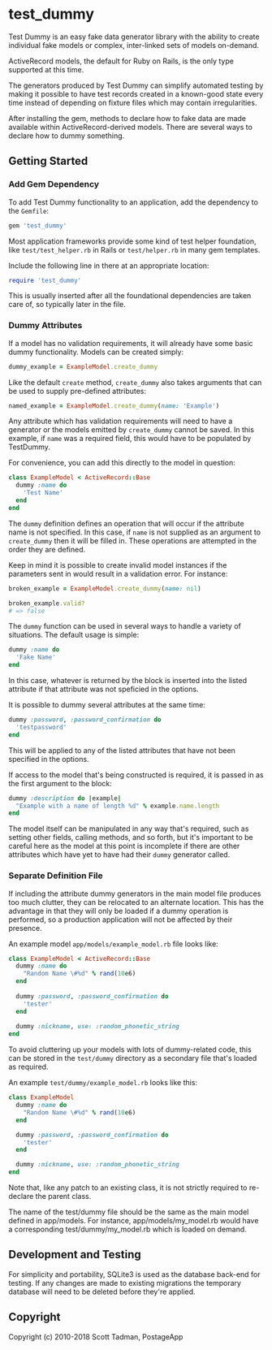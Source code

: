 # test_dummy

Test Dummy is an easy fake data generator library with the ability to create
individual fake models or complex, inter-linked sets of models on-demand.

ActiveRecord models, the default for Ruby on Rails, is the only type supported
at this time.

The generators produced by Test Dummy can simplify automated testing by making
it possible to have test records created in a known-good state every time
instead of depending on fixture files which may contain irregularities.

After installing the gem, methods to declare how to fake data are made
available within ActiveRecord-derived models. There are several ways to
declare how to dummy something.

## Getting Started

### Add Gem Dependency

To add Test Dummy functionality to an application, add the dependency to the
`Gemfile`:

```ruby
gem 'test_dummy'
```

Most application frameworks provide some kind of test helper foundation,
like `test/test_helper.rb` in Rails or `test/helper.rb` in many gem templates.

Include the following line in there at an appropriate location:

```ruby
require 'test_dummy'
```

This is usually inserted after all the foundational dependencies are taken
care of, so typically later in the file.

### Dummy Attributes

If a model has no validation requirements, it will already have some basic
dummy functionality. Models can be created simply:

```ruby
dummy_example = ExampleModel.create_dummy
```

Like the default `create` method, `create_dummy` also takes arguments that
can be used to supply pre-defined attributes:

```ruby
named_example = ExampleModel.create_dummy(name: 'Example')
```

Any attribute which has validation requirements will need to have a generator
or the models emitted by `create_dummy` cannot be saved. In this example,
if `name` was a required field, this would have to be populated by TestDummy.

For convenience, you can add this directly to the model in question:

```ruby
class ExampleModel < ActiveRecord::Base
  dummy :name do
    'Test Name'
  end
end
```

The `dummy` definition defines an operation that will occur if the attribute
name is not specified. In this case, if `name` is not supplied as an argument
to `create_dummy` then it will be filled in. These operations are attempted in
the order they are defined.

Keep in mind it is possible to create invalid model instances if the parameters
sent in would result in a validation error. For instance:

```ruby
broken_example = ExampleModel.create_dummy(name: nil)

broken_example.valid?
# => false
```

The `dummy` function can be used in several ways to handle a variety of
situations. The default usage is simple:

```ruby
dummy :name do
  'Fake Name'
end
```

In this case, whatever is returned by the block is inserted into the listed
attribute if that attribute was not speficied in the options.

It is possible to dummy several attributes at the same time:

```ruby
dummy :password, :password_confirmation do
  'testpassword'
end
```
This will be applied to any of the listed attributes that have not been
specified in the options.

If access to the model that's being constructed is required, it is passed in
as the first argument to the block:

```ruby
dummy :description do |example|
  "Example with a name of length %d" % example.name.length
end
```
The model itself can be manipulated in any way that's required, such as setting
other fields, calling methods, and so forth, but it's important to be careful
here as the model at this point is incomplete if there are other attributes
which have yet to have had their `dummy` generator called.

### Separate Definition File

If including the attribute dummy generators in the main model file produces
too much clutter, they can be relocated to an alternate location. This has the
advantage in that they will only be loaded if a dummy operation is performed,
so a production application will not be affected by their presence.

An example model `app/models/example_model.rb` file looks like:

```ruby
class ExampleModel < ActiveRecord::Base
  dummy :name do
    "Random Name \#%d" % rand(10e6)
  end
  
  dummy :password, :password_confirmation do
    'tester'
  end
  
  dummy :nickname, use: :random_phonetic_string
end
```

To avoid cluttering up your models with lots of dummy-related code, this can
be stored in the `test/dummy` directory as a secondary file that's loaded as
required.

An example `test/dummy/example_model.rb` looks like this:

```ruby
class ExampleModel
  dummy :name do
    "Random Name \#%d" % rand(10e6)
  end

  dummy :password, :password_confirmation do
    'tester'
  end

  dummy :nickname, use: :random_phonetic_string
end
```

Note that, like any patch to an existing class, it is not strictly required to
re-declare the parent class.

The name of the test/dummy file should be the same as the main model
defined in app/models. For instance, app/models/my_model.rb would have a
corresponding test/dummy/my_model.rb which is loaded on demand.

## Development and Testing

For simplicity and portability, SQLite3 is used as the database back-end for
testing. If any changes are made to existing migrations the temporary database
will need to be deleted before they're applied.

## Copyright

Copyright (c) 2010-2018 Scott Tadman, PostageApp
